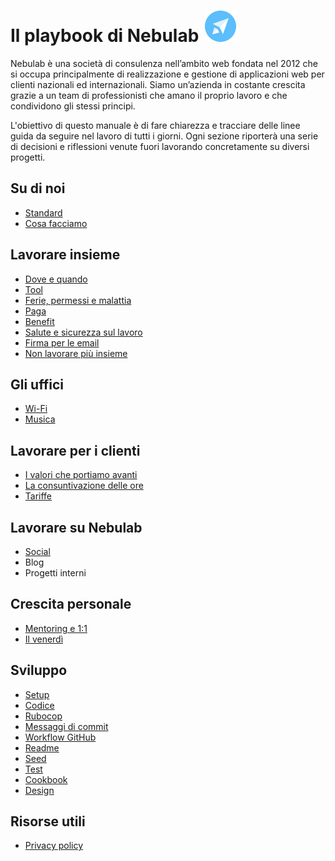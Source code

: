 # Il playbook di Nebulab <img src="https://github.com/nebulab/playbook/blob/master/logo.png" alt="Nebulab logo" style="max-width: 50px; height: auto; margin-left: 2.5px">

Nebulab è una società di consulenza nell’ambito web fondata nel 2012 che si occupa principalmente di 
realizzazione e gestione di applicazioni web per clienti nazionali ed internazionali. Siamo 
un’azienda in costante crescita grazie a un team di professionisti che amano il proprio lavoro e che 
condividono gli stessi principi.

L'obiettivo di questo manuale è di fare chiarezza e tracciare delle linee guida da seguire nel 
lavoro di tutti i giorni. Ogni sezione riporterà una serie di decisioni e riflessioni venute fuori 
lavorando concretamente su diversi progetti.

## Su di noi

- [Standard](https://github.com/nebulab/playbook/blob/master/su-di-noi/standard.md)
- [Cosa facciamo](https://github.com/nebulab/playbook/blob/master/su-di-noi/cosa-facciamo.md)

## Lavorare insieme

- [Dove e quando](https://github.com/nebulab/playbook/blob/master/lavorare-insieme/dove-e-quando.md)
- [Tool](https://github.com/nebulab/playbook/blob/master/lavorare-insieme/tool.md)
- [Ferie, permessi e malattia](https://github.com/nebulab/playbook/blob/master/lavorare-insieme/ferie-permessi-malattia.md)
- [Paga](https://github.com/nebulab/playbook/blob/master/lavorare-insieme/paga.md)
- [Benefit](https://github.com/nebulab/playbook/blob/master/lavorare-insieme/benefit.md)
- [Salute e sicurezza sul lavoro](https://github.com/nebulab/playbook/blob/master/lavorare-insieme/salute-e-sicurezza.md)
- [Firma per le email](https://github.com/nebulab/playbook/blob/master/lavorare-insieme/firma-email.md)
- [Non lavorare più insieme](https://github.com/nebulab/playbook/blob/master/lavorare-insieme/dimissioni.md)

## Gli uffici

- [Wi-Fi](https://github.com/nebulab/playbook/blob/master/gli-uffici/wifi.md)
- [Musica](https://github.com/nebulab/playbook/blob/master/gli-uffici/musica.md)

## Lavorare per i clienti

- [I valori che portiamo avanti](https://github.com/nebulab/playbook/blob/master/lavorare-per-i-clienti/valori.md)
- [La consuntivazione delle ore](https://github.com/nebulab/playbook/blob/master/lavorare-per-i-clienti/consuntivazione.md)
- [Tariffe](https://github.com/nebulab/playbook/blob/master/lavorare-per-i-clienti/tariffe.md)

## Lavorare su Nebulab

- [Social](https://github.com/nebulab/playbook/blob/master/lavorare-su-nebulab/social.md)
- Blog
- Progetti interni

## Crescita personale

- [Mentoring e 1:1](https://github.com/nebulab/playbook/blob/master/crescita-personale/mentoring-e-1-1.md)
- [Il venerdì](https://github.com/nebulab/playbook/blob/master/crescita-personale/venerdi.md)

## Sviluppo

- [Setup](https://github.com/nebulab/playbook/blob/master/sviluppo/setup.md)
- [Codice](https://github.com/nebulab/playbook/blob/master/sviluppo/codice.md)
- [Rubocop](https://github.com/nebulab/playbook/blob/master/sviluppo/rubocop.md)
- [Messaggi di commit](https://github.com/nebulab/playbook/blob/master/sviluppo/commit.md)
- [Workflow GitHub](https://github.com/nebulab/playbook/blob/master/sviluppo/workflow-github.md)
- [Readme](https://github.com/nebulab/playbook/blob/master/sviluppo/readme.md)
- [Seed](https://github.com/nebulab/playbook/blob/master/sviluppo/seed.md)
- [Test](https://github.com/nebulab/playbook/blob/master/sviluppo/test.md)
- [Cookbook](https://github.com/nebulab/playbook/blob/master/sviluppo/cookbook.md)
- [Design](https://github.com/nebulab/playbook/blob/master/sviluppo/design.md)

## Risorse utili

- [Privacy policy](https://github.com/nebulab/playbook/blob/master/risorse/privacy-policy.md)
